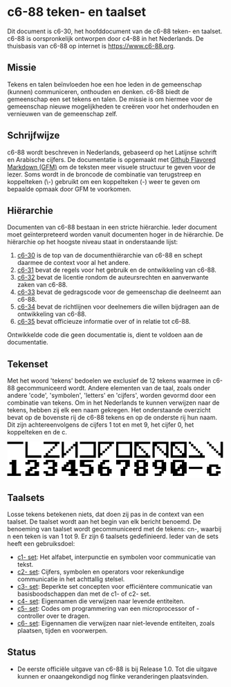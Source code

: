 # c6-88 teken- en taalset
Dit document is c6-30, het hoofddocument van de c6-88 teken- en taalset.
c6-88 is oorspronkelijk ontworpen door c4-88 in het Nederlands.
De thuisbasis van c6-88 op internet is <https://www.c6-88.org>.

## Missie
Tekens en talen beïnvloeden hoe een hoe leden in de gemeenschap (kunnen) communiceren, onthouden en denken.
c6-88 biedt de gemeenschap een set tekens en talen.
De missie is om hiermee voor de gemeenschap nieuwe mogelijkheden te creëren voor het onderhouden en vernieuwen van de gemeenschap zelf.

## Schrijfwijze
c6-88 wordt beschreven in Nederlands, gebaseerd op het Latijnse schrift en Arabische cijfers.
De documentatie is opgemaakt met [Github Flavored Markdown (GFM)](https://github.github.com/gfm/) om de teksten meer visuele structuur te geven voor de lezer.
Soms wordt in de broncode de combinatie van terugstreep en koppelteken (\\-) gebruikt om een koppelteken (-) weer te geven om bepaalde opmaak door GFM te voorkomen.

## Hiërarchie
Documenten van c6-88 bestaan in een stricte hiërarchie.
Ieder document moet geïnterpreteerd worden vanuit documenten hoger in de hiërarchie.
De hiërarchie op het hoogste niveau staat in onderstaande lijst:
1. [c6-30](README.md) is de top van de documenthiërarchie van c6-88 en schept daarmee de context voor al het andere.
2. [c6-31](REGELS.md) bevat de regels voor het gebruik en de ontwikkeling van c6-88.
3. [c6-32](LICENCE) bevat de licentie rondom de auteursrechten en aanverwante zaken van c6-88.
4. [c6-33](CODE_OF_CONDUCT.md) bevat de gedragscode voor de gemeenschap die deelneemt aan c6-88.
5. [c6-34](CONTRIBUTING.md) bevat de richtlijnen voor deelnemers die willen bijdragen aan de ontwikkeling van c6-88.
6. [c6-35](https://github.com/bvangils/c6-88/wiki) bevat officieuze informatie over of in relatie tot c6-88.

Ontwikkelde code die geen documentatie is, dient te voldoen aan de documentatie.

## Tekenset
Met het woord 'tekens' bedoelen we exclusief de 12 tekens waarmee in c6-88 gecommuniceerd wordt.
Andere elementen van de taal, zoals onder andere 'code', 'symbolen', 'letters' en 'cijfers', worden gevormd door een combinatie van tekens.
Om in het Nederlands te kunnen verwijzen naar de tekens, hebben zij elk een naam gekregen.
Het onderstaande overzicht bevat op de bovenste rij de c6-88 tekens en op de onderste rij hun naam.
Dit zijn achtereenvolgens de cijfers 1 tot en met 9, het cijfer 0, het koppelteken en de c.

![De 12 c6-88 basistekens](https://raw.githubusercontent.com/bvangils/c6-88/main/tekens/c6-88-namen.png)

## Taalsets
Losse tekens betekenen niets, dat doen zij pas in de context van een taalset.
De taalset wordt aan het begin van elk bericht benoemd.
De benoeming van taalset wordt gecommuniceerd met de tekens: cn-, waarbij n een teken is van 1 tot 9.
Er zijn 6 taalsets gedefinieerd.
Ieder van de sets heeft een gebruiksdoel:
* [c1- set](taalsets/c1-.md): Het alfabet, interpunctie en symbolen voor communicatie van tekst.
* [c2- set](taalsets/c2-.md): Cijfers, symbolen en operators voor rekenkundige communicatie in het achttallig stelsel.
* [c3- set](taalsets/c3-.md): Beperkte set concepten voor efficiëntere communicatie van basisboodschappen dan met de c1- of c2- set.
* [c4- set](taalsets/c4-.md): Eigennamen die verwijzen naar levende entiteiten.
* [c5- set](taalsets/c5-.md): Codes om programmering van een microprocessor of -controller over te dragen.
* [c6- set](taalsets/c6-.md): Eigennamen die verwijzen naar niet-levende entiteiten, zoals plaatsen, tijden en voorwerpen.

## Status
* De eerste officiële uitgave van c6-88 is bij Release 1.0.
    Tot die uitgave kunnen er onaangekondigd nog flinke veranderingen plaatsvinden.
